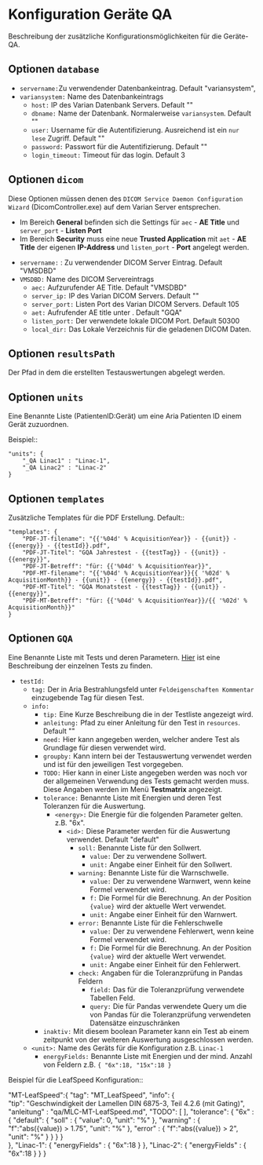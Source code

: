 # Konfiguration Geräte QA

Beschreibung der zusätzliche Konfigurationsmöglichkeiten für die Geräte-QA.

## Optionen `database`

- `servername:`Zu verwendender Datenbankeintrag. Default "variansystem", 
- `variansystem:` Name des Datenbankeintrags
  - `host:` IP des Varian Datenbank Servers. Default ""
  - `dbname:` Name der Datenbank. Normalerweise `variansystem`. Default ""
  - `user:` Username für die Autentifizierung. Ausreichend ist ein `nur lese` Zugriff. Default ""
  - `password:` Passwort für die Autentifizierung. Default ""
  - `login_timeout:` Timeout für das login.  Default 3
  
## Optionen `dicom`  

Diese Optionen müssen denen des `DICOM Service Daemon Configuration Wizard` (DicomController.exe) auf dem Varian Server entsprechen.

* Im Bereich **General** befinden sich die Settings für `aec` - **AE Title** und `server_port` - **Listen Port**
* Im Bereich **Security** muss eine neue **Trusted Application** mit `aet` - **AE Title** der eigenen **IP-Address** und `listen_port` - **Port** angelegt werden.  

- `servername:` : Zu verwendender DICOM Server Eintrag. Default "VMSDBD"
- `VMSDBD:` Name des DICOM Servereintrags
  - `aec:` Aufzurufender AE Title. Default "VMSDBD"
  - `server_ip:` IP des Varian DICOM Servers. Default ""
  - `server_port:` Listen Port des Varian DICOM Servers. Default 105
  - `aet:` Aufrufender AE title unter . Default "GQA"
  - `listen_port:` Der verwendete lokale DICOM Port. Default 50300
  - `local_dir:` Das Lokale Verzeichnis für die geladenen DICOM Daten.
  
## Optionen `resultsPath`  

Der Pfad in dem die erstellten Testauswertungen abgelegt werden.

## Optionen `units`  

Eine Benannte Liste (PatientenID:Gerät) um eine Aria Patienten ID einem Gerät zuzuordnen.

Beispiel::

    "units": {
        "_QA Linac1" : "Linac-1",
        "_QA Linac2" : "Linac-2"
    }

## Optionen `templates`   

Zusätzliche Templates für die PDF Erstellung. Default::

    "templates": {
        "PDF-JT-filename": "{{'%04d' % AcquisitionYear}} - {{unit}} - {{energy}} - {{testId}}.pdf",
        "PDF-JT-Titel": "GQA Jahrestest - {{testTag}} - {{unit}} - {{energy}}",
        "PDF-JT-Betreff": "für: {{'%04d' % AcquisitionYear}}",
        "PDF-MT-filename": "{{'%04d' % AcquisitionYear}}{{ '%02d' % AcquisitionMonth}} - {{unit}} - {{energy}} - {{testId}}.pdf",
        "PDF-MT-Titel": "GQA Monatstest - {{testTag}} - {{unit}} - {{energy}}",
        "PDF-MT-Betreff": "für: {{'%04d' % AcquisitionYear}}/{{ '%02d' % AcquisitionMonth}}"
    }

## Optionen `GQA`    
 
Eine Benannte Liste mit Tests und deren Parametern. [Hier](/docs/de/GQA-Tests.md) ist eine Beschreibung der einzelnen Tests zu finden. 

- `testId:`
  - `tag:` Der in Aria Bestrahlungsfeld unter `Feldeigenschaften Kommentar` einzugebende Tag für diesen Test. 
  - `info:`
    - `tip:` Eine Kurze Beschreibung die in der Testliste angezeigt wird.
    - `anleitung:` Pfad zu einer Anleitung für den Test in `resources`. Default ""
    - `need:` Hier kann angegeben werden, welcher andere Test als Grundlage für diesen verwendet wird.
    - `groupby:` Kann intern bei der Testauswertung verwendet werden und ist für den jeweiligen Test vorgegeben.  
    - `TODO:` Hier kann in einer Liste angegeben werden was noch vor der allgemeinen Verwendung des Tests gemacht werden muss. Diese Angaben werden im Menü **Testmatrix** angezeigt.
    - `tolerance:` Benannte Liste mit Energien und deren Test Toleranzen für die Auswertung.
      - `<energy>:` Die Energie für die folgenden Parameter gelten. z.B. "6x".
        - `<id>:` Diese Parameter werden für die Auswertung verwendet. Default "default"
          - `soll:` Benannte Liste für den Sollwert. 
            - `value:` Der zu verwendene Sollwert.
            - `unit:` Angabe einer Einheit für den Sollwert.
          - `warning:` Benannte Liste für die Warnschwelle.
            - `value:` Der zu verwendene Warnwert, wenn keine Formel verwendet wird.
            - `f:` Die Formel für die Berechnung. An der Position `{value}` wird der aktuelle Wert verwendet.
            - `unit:` Angabe einer Einheit für den Warnwert.
          - `error:` Benannte Liste für die Fehlerschwelle
            - `value:` Der zu verwendene Fehlerwert, wenn keine Formel verwendet wird.
            - `f:` Die Formel für die Berechnung. An der Position `{value}` wird der aktuelle Wert verwendet.
            - `unit:` Angabe einer Einheit für den Fehlerwert.
          - `check:` Angaben für die Toleranzprüfung in Pandas Feldern
            - `field:` Das für die Toleranzprüfung verwendete Tabellen Feld. 
            - `query:` Die für Pandas verwendete Query um die von Pandas für die Toleranzprüfung verwendeten Datensätze einzuschränken
    - `inaktiv:` Mit diesem boolean Parameter kann ein Test ab einem zeitpunkt von der weiteren Auswertung ausgeschlossen werden.   
  - `<unit>:` Name des Geräts für die Konfiguration z.B. `Linac-1`
    - `energyFields:` Benannte Liste mit Energien und der mind. Anzahl von Feldern z.B. `{ "6x":18, "15x":18 }`
 
Beispiel für die LeafSpeed Konfiguration::
   
   "MT-LeafSpeed":{
        "tag": "MT_LeafSpeed",
        "info": {    
            "tip": "Geschwindigkeit der Lamellen DIN 6875-3, Teil 4.2.6 (mit Gating)",
            "anleitung" : "qa/MLC-MT-LeafSpeed.md",
            "TODO": [ ],
            "tolerance": {
                "6x" : {
                    "default": {
                        "soll" : { "value": 0, "unit": "%" }, 
                        "warning" : { "f":"abs({value}) > 1.75", "unit": "%" }, 
                        "error" : { "f":"abs({value}) > 2", "unit": "%" }
                    } 
                }
            }    
        },
        "Linac-1": {
            "energyFields" : { "6x":18 }
        },
        "Linac-2": {
            "energyFields" : { "6x":18 }
        }
    }
